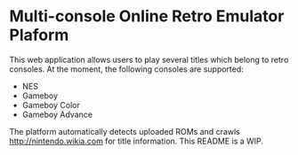 # Multi-console Online Retro Emulator Plaform
This web application allows users to play several titles which belong to retro consoles.
At the moment, the following consoles are supported:
 - NES
 - Gameboy
 - Gameboy Color
 - Gameboy Advance

The platform automatically detects uploaded ROMs and crawls http://nintendo.wikia.com for title information.
This README is a WIP.
